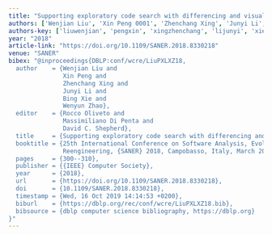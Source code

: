 ```yaml
---
title: "Supporting exploratory code search with differencing and visualization"
authors: ['Wenjian Liu', 'Xin Peng 0001', 'Zhenchang Xing', 'Junyi Li', 'Bing Xie', 'Wenyun Zhao']
authors-key: ['liuwenjian', 'pengxin', 'xingzhenchang', 'lijunyi', 'xiebing', 'zhaowenyun']
year: "2018"
article-link: "https://doi.org/10.1109/SANER.2018.8330218"
venue: "SANER"
bibex: "@inproceedings{DBLP:conf/wcre/LiuPXLXZ18,
  author    = {Wenjian Liu and
               Xin Peng and
               Zhenchang Xing and
               Junyi Li and
               Bing Xie and
               Wenyun Zhao},
  editor    = {Rocco Oliveto and
               Massimiliano Di Penta and
               David C. Shepherd},
  title     = {Supporting exploratory code search with differencing and visualization},
  booktitle = {25th International Conference on Software Analysis, Evolution and
               Reengineering, {SANER} 2018, Campobasso, Italy, March 20-23, 2018},
  pages     = {300--310},
  publisher = {{IEEE} Computer Society},
  year      = {2018},
  url       = {https://doi.org/10.1109/SANER.2018.8330218},
  doi       = {10.1109/SANER.2018.8330218},
  timestamp = {Wed, 16 Oct 2019 14:14:53 +0200},
  biburl    = {https://dblp.org/rec/conf/wcre/LiuPXLXZ18.bib},
  bibsource = {dblp computer science bibliography, https://dblp.org}
}"
---
```

